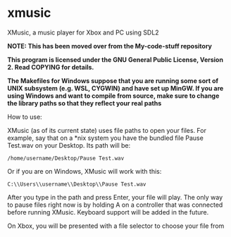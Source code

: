 # xmusic
XMusic, a music player for Xbox and PC using SDL2

**NOTE: This has been moved over from the My-code-stuff repository**

**This program is licensed under the GNU General Public License, Version 2. Read COPYING for details.**

**The Makefiles for Windows suppose that you are running some sort of UNIX subsystem (e.g. WSL, CYGWIN) and have set up MinGW. If you are using Windows and want to compile from source, make sure to change the library paths so that they reflect your real paths**

How to use:

XMusic (as of its current state) uses file paths to open your files. For example, say that on a *nix system you have the bundled file Pause Test.wav on your Desktop. Its path will be:
```
/home/username/Desktop/Pause Test.wav
```

Or if you are on Windows, XMusic will work with this:
```
C:\\Users\\username\\Desktop\\Pause Test.wav
```

After you type in the path and press Enter, your file will play. The only way to pause files right now is by holding A on a controller that was connected before running XMusic. Keyboard support will be added in the future.

On Xbox, you will be presented with a file selector to choose your file from